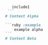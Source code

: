 ````ruby :include
   include1
 ```
# Context Alpha

```ruby :example
    example alpha
```
# Context Beta


